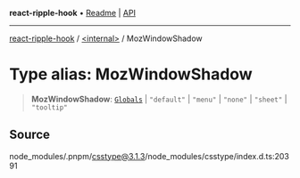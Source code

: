 **react-ripple-hook** • [Readme](../../README.md) \| [API](../../globals.md)

---

[react-ripple-hook](../../README.md) / [\<internal\>](../README.md) / MozWindowShadow

# Type alias: MozWindowShadow

> **MozWindowShadow**: [`Globals`](Globals.md) \| `"default"` \| `"menu"` \| `"none"` \| `"sheet"` \| `"tooltip"`

## Source

node_modules/.pnpm/csstype@3.1.3/node_modules/csstype/index.d.ts:20391

